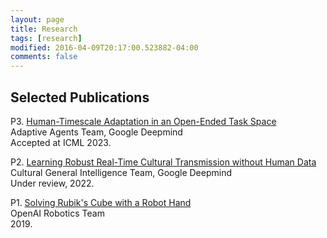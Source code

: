 ```yaml
---
layout: page
title: Research
tags: [research]
modified: 2016-04-09T20:17:00.523882-04:00
comments: false
---
```


## Selected Publications

P3. [Human-Timescale Adaptation in an Open-Ended Task Space](https://arxiv.org/pdf/2301.07608)<br/>Adaptive Agents Team, Google Deepmind<br/> Accepted at ICML 2023.

P2. [Learning Robust Real-Time Cultural Transmission without Human Data](https://arxiv.org/pdf/2203.00715)<br/>Cultural General Intelligence Team, Google Deepmind<br/> Under review, 2022.

P1. [Solving Rubik's Cube with a Robot Hand](https://arxiv.org/pdf/1910.07113)<br/> 
OpenAI Robotics Team<br/> 2019. 


<!-- ## Services

S5. Reviewer for ACL/EMNLP/ARR

S4. Toronto Women in Data Science Conference, <i>Invited Mentor</i>, 2019<br/>

S3. Google Go North Conference, <i>Invited Mentor</i>, 2017<br/>

S2. ECE Department Annual Graduate Students Conference, University of Toronto, <i>Organizer</i>, 2012<br/>

S1. Graduate Student Union, University of Toronto, <i>Student Representative</i>, 2012, 2013<br/>

## Invited Talks

T2. Toronto Women in Data Science Conference, <i>Invited Talk</i>, 2019<br/>
   
T1. Vector Institute Endless Summer School, <i>Invited Talk</i>, 2018<br/> -->
